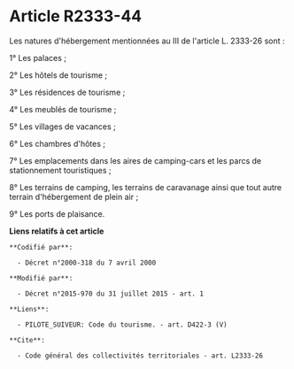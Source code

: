 # Article R2333-44

Les natures d'hébergement mentionnées au III de l'article L. 2333-26 sont : 

1° Les palaces ; 

2° Les hôtels de tourisme ; 

3° Les résidences de tourisme ; 

4° Les meublés de tourisme ; 

5° Les villages de vacances ; 

6° Les chambres d'hôtes ; 

7° Les emplacements dans les aires de camping-cars et les parcs de stationnement touristiques ; 

8° Les terrains de camping, les terrains de caravanage ainsi que tout autre terrain d'hébergement de plein air ; 

9° Les ports de plaisance.

**Liens relatifs à cet article**

	**Codifié par**:

	  - Décret n°2000-318 du 7 avril 2000

	**Modifié par**:

	  - Décret n°2015-970 du 31 juillet 2015 - art. 1

	**Liens**:

	  - PILOTE_SUIVEUR: Code du tourisme. - art. D422-3 (V)

	**Cite**:

	  - Code général des collectivités territoriales - art. L2333-26
